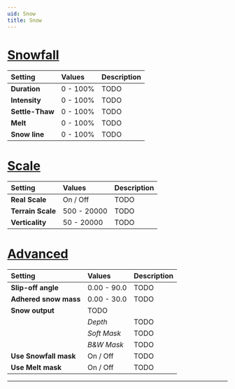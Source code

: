 ```yaml
---
uid: Snow
title: Snow
---
```



# [Snowfall](#tab/tabid-a)
| Setting         | Values      | Description |
| :-------------- | :---------- | :---------- |
| **Duration**    | 0 - 100% | TODO       |
| **Intensity**   | 0 - 100% | TODO       |
| **Settle-Thaw** | 0 - 100% | TODO       |
| **Melt**        | 0 - 100% | TODO       |
| **Snow line**   | 0 - 100% | TODO       |



# [Scale](#tab/tabid-b)
| Setting           | Values      | Description |
| :---------------- | :---------- | :---------- |
| **Real Scale**    | On / Off    | TODO       |
| **Terrain Scale** | 500 - 20000 | TODO       |
| **Verticality**   | 50 - 20000  | TODO       |


# [Advanced](#tab/tabid-c)
| Setting               | Values      | Description |
| :-------------------- | :---------- | :---------- |
| **Slip-off angle**    | 0.00 - 90.0 | TODO       |
| **Adhered snow mass** | 0.00 - 30.0 | TODO       |
| **Snow output**       | TODO       |
|                       | *Depth*     | TODO       |
|                       | *Soft Mask* | TODO       |
|                       | *B&W Mask*  | TODO       |
| **Use Snowfall mask** | On / Off    | TODO       |
| **Use Melt mask**     | On / Off    | TODO       |
***

<!--examples-->